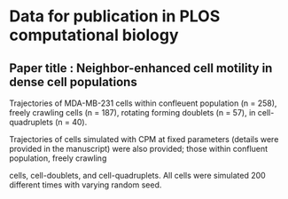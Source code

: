 # Data for publication in PLOS computational biology 

## Paper title : Neighbor-enhanced cell motility in dense cell populations

Trajectories of MDA-MB-231 cells within confleuent population (n = 258), freely crawling cells (n = 187), rotating forming doublets (n = 57), in cell-quadruplets (n = 40). 

Trajectories of cells simulated with CPM at fixed parameters (details were provided in the manuscript) were also provided; those within confluent population, freely crawling 

cells, cell-doublets, and cell-quadruplets. All cells were simulated 200 different times with varying random seed.
